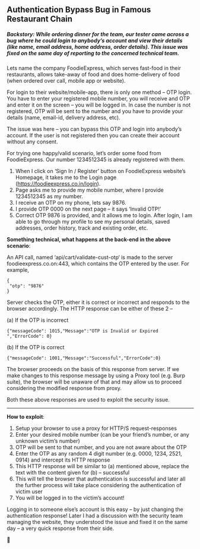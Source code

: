 ## Authentication Bypass Bug in Famous Restaurant Chain

##### Backstory: While ordering dinner for the team, our tester came across a bug where he could login to anybody’s account and view their details (like name, email address, home address, order details). This issue was fixed on the same day of reporting to the concerned technical team.

Lets name the company FoodieExpress, which serves fast-food in their restaurants, allows take-away of food and does home-delivery of food (when ordered over call, mobile app or website).

For login to their website/mobile-app, there is only one method – OTP login. You have to enter your registered mobile number, you will receive and OTP and enter it on the screen – you will be logged in. In case the number is not registered, OTP will be sent to the number and you have to provide your details (name, email-id, delivery address, etc).

The issue was here – you can bypass this OTP and login into anybody’s account. If the user is not registered then you can create their account without any consent.

For trying one happy/valid scenario, let’s order some food from FoodieExpress. Our number 1234512345 is already registered with them.

1. When I click on ‘Sign In / Register’ button on FoodieExpress website’s Homepage, it takes me to the Login page (https://foodieexpress.co.in/login).
2. Page asks me to provide my mobile number, where I provide 1234512345 as my number.
3. I receive an OTP on my phone, lets say 9876.
4. I provide OTP 0000 on the next page – it says ‘Invalid OTP!’
5. Correct OTP 9876 is provided, and it allows me to login. After login, I am able to go through my profile to see my personal details, saved addresses, order history, track and existing order, etc.

**Something technical, what happens at the back-end in the above scenario**:

An API call, named ‘api/cart/validate-cust-otp‘ is made to the server foodieexpress.co.on:443, which contains the OTP entered by the user. For example,

    { 
     "otp": "9876" 
    }

Server checks the OTP, either it is correct or incorrect and responds to the browser accordingly. The HTTP response can be either of these 2 –

(a) If the OTP is incorrect

    {"messageCode": 1015,"Message":"OTP is Invalid or Expired ","ErrorCode": 0}

(b) If the OTP is correct

    {"messageCode": 1001,"Message":"Successful","ErrorCode":0}


The browser proceeds on the basis of this response from server. If we make changes to this response message by using a Proxy tool (e.g. Burp suite), the browser will be unaware of that and may allow us to proceed considering the modified response from proxy.

Both these above responses are used to exploit the security issue.

____

**How to exploit**:
1. Setup your browser to use a proxy for HTTP/S request-responses
2. Enter your desired mobile number (can be your friend’s number, or any unknown victim’s number)
3. OTP will be sent to that number, and you are not aware about the OTP
4. Enter the OTP as any random 4 digit number (e.g. 0000, 1234, 2521, 0914) and intercept its HTTP response
5. This HTTP response will be similar to (a) mentioned above, replace the text with the content given for (b) – successful
6. This will tell the browser that authentication is successful and later all the further process will take place considering the authentication of victim user
7. You will be logged in to the victim’s account!

Logging in to someone else’s account is this easy – by just changing the authentication response! Later I had a discussion with the security team managing the website, they understood the issue and fixed it on the same day – a very quick response from their side.

🐸
